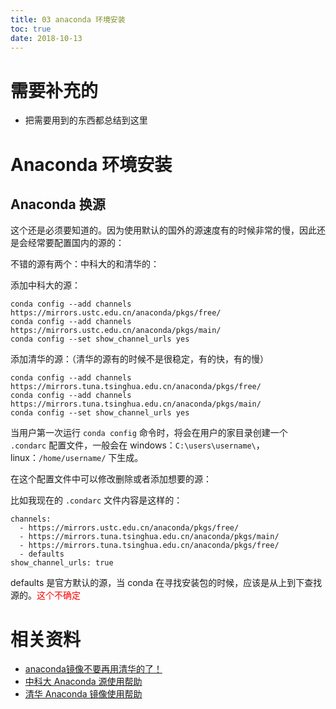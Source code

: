 ```yaml
---
title: 03 anaconda 环境安装
toc: true
date: 2018-10-13
---
```

# 需要补充的

- 把需要用到的东西都总结到这里


# Anaconda 环境安装



## Anaconda 换源

这个还是必须要知道的。因为使用默认的国外的源速度有的时候非常的慢，因此还是会经常要配置国内的源的：

不错的源有两个：中科大的和清华的：

添加中科大的源：

```
conda config --add channels https://mirrors.ustc.edu.cn/anaconda/pkgs/free/
conda config --add channels https://mirrors.ustc.edu.cn/anaconda/pkgs/main/
conda config --set show_channel_urls yes
```

添加清华的源：（清华的源有的时候不是很稳定，有的快，有的慢）

```
conda config --add channels https://mirrors.tuna.tsinghua.edu.cn/anaconda/pkgs/free/
conda config --add channels https://mirrors.tuna.tsinghua.edu.cn/anaconda/pkgs/main/
conda config --set show_channel_urls yes
```

当用户第一次运行 `conda config` 命令时，将会在用户的家目录创建一个 `.condarc` 配置文件，一般会在 windows：`C:\users\username\`，linux：`/home/username/` 下生成。

在这个配置文件中可以修改删除或者添加想要的源：

比如我现在的 `.condarc` 文件内容是这样的：

```
channels:
  - https://mirrors.ustc.edu.cn/anaconda/pkgs/free/
  - https://mirrors.tuna.tsinghua.edu.cn/anaconda/pkgs/main/
  - https://mirrors.tuna.tsinghua.edu.cn/anaconda/pkgs/free/
  - defaults
show_channel_urls: true
```

defaults 是官方默认的源，当 conda 在寻找安装包的时候，应该是从上到下查找源的。<span style="color:red;">这个不确定</span>




# 相关资料

- [anaconda镜像不要再用清华的了！](https://blog.csdn.net/qq_35608277/article/details/78714401?utm_source=copy)
- [中科大 Anaconda 源使用帮助](https://mirrors.ustc.edu.cn/help/anaconda.html)
- [清华 Anaconda 镜像使用帮助](https://mirror.tuna.tsinghua.edu.cn/help/anaconda/)
